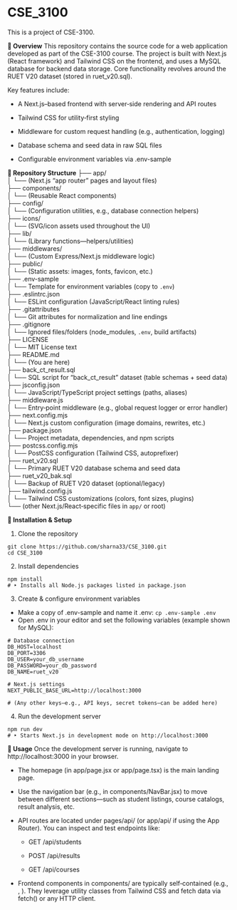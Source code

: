 # CSE_3100
This is a project of CSE-3100.
 
**🚀 Overview**
This repository contains the source code for a web application developed as part of the CSE-3100 course. The project is built with Next.js (React framework) and Tailwind CSS on the frontend, and uses a MySQL database for backend data storage. Core functionality revolves around the RUET V20 dataset (stored in ruet_v20.sql).

Key features include:

- A Next.js–based frontend with server‐side rendering and API routes

- Tailwind CSS for utility‐first styling

- Middleware for custom request handling (e.g., authentication, logging)

- Database schema and seed data in raw SQL files

- Configurable environment variables via .env-sample

**📁 Repository Structure**
├── app/                    
│   └── (Next.js “app router” pages and layout files)  
├── components/             
│   └── (Reusable React components)  
├── config/                 
│   └── (Configuration utilities, e.g., database connection helpers)  
├── icons/                  
│   └── (SVG/icon assets used throughout the UI)  
├── lib/                    
│   └── (Library functions—helpers/utilities)  
├── middlewares/            
│   └── (Custom Express/Next.js middleware logic)  
├── public/                 
│   └── (Static assets: images, fonts, favicon, etc.)  
├── .env-sample             
│   └── Template for environment variables (copy to `.env`)  
├── .eslintrc.json          
│   └── ESLint configuration (JavaScript/React linting rules)  
├── .gitattributes          
│   └── Git attributes for normalization and line endings  
├── .gitignore              
│   └── Ignored files/folders (node_modules, `.env`, build artifacts)  
├── LICENSE                 
│   └── MIT License text  
├── README.md               
│   └── (You are here)  
├── back_ct_result.sql      
│   └── SQL script for “back_ct_result” dataset (table schemas + seed data)  
├── jsconfig.json           
│   └── JavaScript/TypeScript project settings (paths, aliases)  
├── middleware.js           
│   └── Entry‐point middleware (e.g., global request logger or error handler)  
├── next.config.mjs         
│   └── Next.js custom configuration (image domains, rewrites, etc.)  
├── package.json            
│   └── Project metadata, dependencies, and npm scripts  
├── postcss.config.mjs      
│   └── PostCSS configuration (Tailwind CSS, autoprefixer)  
├── ruet_v20.sql            
│   └── Primary RUET V20 database schema and seed data  
├── ruet_v20_bak.sql        
│   └── Backup of RUET V20 dataset (optional/legacy)  
├── tailwind.config.js      
│   └── Tailwind CSS customizations (colors, font sizes, plugins)  
└── (other Next.js/React‐specific files in `app/` or root)  

**🔧 Installation & Setup**
1. Clone the repository
```
git clone https://github.com/sharna33/CSE_3100.git
cd CSE_3100
```
2. Install dependencies
```
npm install
# ‣ Installs all Node.js packages listed in package.json
```
3. Create & configure environment variables

- Make a copy of .env-sample and name it .env: `cp .env-sample .env`
- Open .env in your editor and set the following variables (example shown for MySQL):
```
# Database connection
DB_HOST=localhost
DB_PORT=3306
DB_USER=your_db_username
DB_PASSWORD=your_db_password
DB_NAME=ruet_v20

# Next.js settings
NEXT_PUBLIC_BASE_URL=http://localhost:3000

# (Any other keys—e.g., API keys, secret tokens—can be added here)
```
4. Run the development server
```
npm run dev
# ‣ Starts Next.js in development mode on http://localhost:3000
```

**📖 Usage**
Once the development server is running, navigate to http://localhost:3000 in your browser.

- The homepage (in app/page.jsx or app/page.tsx) is the main landing page.

- Use the navigation bar (e.g., in components/NavBar.jsx) to move between different sections—such as student listings, course catalogs, result analysis, etc.

- API routes are located under pages/api/ (or app/api/ if using the App Router). You can inspect and test endpoints like:

  - GET /api/students
  
  - POST /api/results
  
  - GET /api/courses

- Frontend components in components/ are typically self‐contained (e.g., <StudentTable />, <CourseCard />). They leverage utility classes from Tailwind CSS and fetch data via fetch() or any HTTP client.




